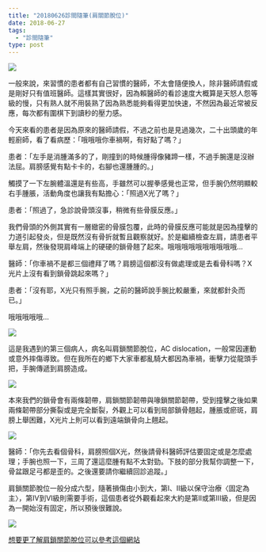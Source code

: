 ```yaml
---
title: "20180626診間隨筆(肩關節脫位)"
date: 2018-06-27
tags: 
  - "診間隨筆"
type: post
---
```


![](/images/uploads/肩膀背部-221x300.jpg)

一般來說，來習慣的患者都有自己習慣的醫師，不太會隨便換人，除非醫師請假或是剛好只有值班醫師。這樣其實很好，因為賴醫師的看診速度大概算是天怒人怨等級的慢，只有熟人就不用裝熟了因為熟悉能夠看得更加快速，不然因為最近常被反應，每次都有圍棋下到讀秒的壓力感。

今天來看的患者是因為原來的醫師請假，不過之前也是見過幾次，二十出頭歲的年輕廚師，看了看病歷：「哦哦哦你車禍啊，有好點了嗎？」

患者：「左手是消腫滿多的了，剛撞到的時候腫得像豬蹄一樣，不過手腕還是沒辦法屈。肩膀感覺有點卡卡的，右腳也還腫腫的。」

觸摸了一下左腕體溫還是有些高，手雖然可以握拳感覺也正常，但手腕仍然明顯較右手腫脹，活動角度也讓我有點擔心：「照過X光了嗎？」

患者：「照過了，急診說骨頭沒事，稍微有些骨膜反應。」

我們骨頭的外側其實有一層緻密的骨膜包覆，此時的骨膜反應可能就是因為撞擊的力道引起發炎，但是既然沒有骨折就暫且觀察就好。於是繼續檢查左肩，請患者平舉左肩，然後發現肩峰端上的硬硬的鎖骨翹了起來。哦哦哦哦哦哦哦哦哦哦...

醫師：「你車禍不是都三個禮拜了嗎？肩膀這個都沒有做處理或是去看骨科嗎？X光片上沒有看到鎖骨跳起來嗎？」

患者：「沒有耶，X光只有照手腕，之前的醫師說手腕比較嚴重，來就都針灸而已。」

哦哦哦哦哦...

![](/images/uploads/shout-235x300.jpg)

這是我遇到的第三個病人，病名叫肩鎖關節脫位，AC dislocation，一般常因運動或意外摔傷導致。但在我所在的鄉下大家車都亂騎大都因為車禍，衝擊力從龍頭手把，手腕傳遞到肩膀造成。

![](/images/uploads/ac-dislocation-300x276.jpg)

本來我們的鎖骨會有兩條韌帶，肩鎖關節韌帶與喙鎖關節韌帶，受到撞擊之後如果兩條韌帶部分撕裂或是完全斷裂，外觀上可以看到局部鎖骨翹起，腫脹或瘀斑，肩膀上舉困難，X光片上則可以看到遠端鎖骨向上翹起。

![](/images/uploads/ac-dislocation2.jpg)

醫師：「你先去看個骨科，肩膀照個X光，然後請骨科醫師評估要固定或是怎麼處理；手腕也照一下，三周了還這麼腫有點不太對勁。下肢的部分我幫你調整一下，骨盆跟足弓都是歪的。之後還要請你繼續回診追蹤。」

肩鎖關節脫位一般分成六型，隨著損傷由小到大，第I、II級以保守治療〈固定為主〉，第IV到VI級則需要手術，這個患者從外觀看起來大約是第II或第III級，但是因為一開始沒有固定，所以預後很難說。

![](/images/uploads/sd_rockwood_classification-300x208.jpg)

[想要更了解肩鎖關節脫位可以參考這個網站](https://smallcollation.blogspot.com/2013/04/acromioclavicular-dislocation-ac.html#gsc.tab=0)
